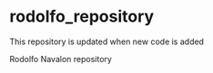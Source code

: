 rodolfo_repository
==================

This repository is updated when new code is added

Rodolfo Navalon repository
